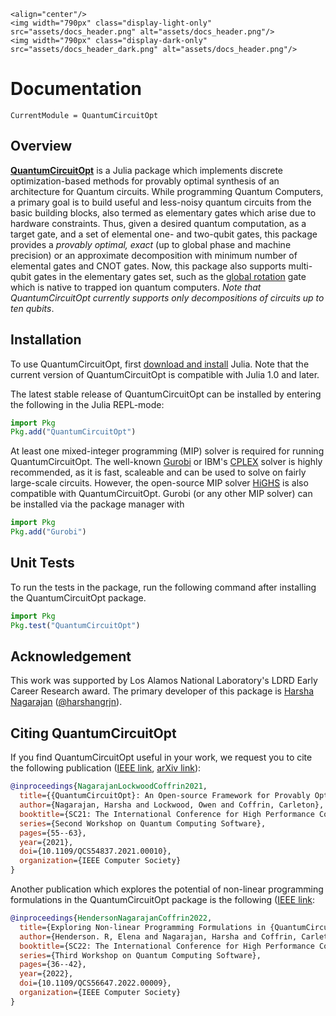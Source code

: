 ```@raw html
<align="center"/>
<img width="790px" class="display-light-only" src="assets/docs_header.png" alt="assets/docs_header.png"/>
<img width="790px" class="display-dark-only" src="assets/docs_header_dark.png" alt="assets/docs_header.png"/>
```

# Documentation

```@meta
CurrentModule = QuantumCircuitOpt
```
## Overview
**[QuantumCircuitOpt](https://github.com/harshangrjn/QuantumCircuitOpt.jl)** is a Julia package which implements discrete optimization-based methods for provably optimal synthesis of an architecture for Quantum circuits. While programming Quantum Computers, a primary goal is to build useful and less-noisy quantum circuits from the basic building blocks, also termed as elementary gates which arise due to hardware constraints. Thus, given a desired quantum computation, as a target gate, and a set of elemental one- and two-qubit gates, this package provides a _provably optimal, exact_ (up to global phase and machine precision) or an approximate decomposition with minimum number of elemental gates and CNOT gates. Now, this package also supports multi-qubit gates in the elementary gates set, such as the [global rotation](https://harshangrjn.github.io/QuantumCircuitOpt.jl/dev/multi_qubit_gates/#GRGate) gate which is native to trapped ion quantum computers. _Note that QuantumCircuitOpt currently supports only decompositions of circuits up to ten qubits_.

## Installation 
To use QuantumCircuitOpt, first [download and install](https://julialang.org/downloads/) Julia. Note that the current version of QuantumCircuitOpt is compatible with Julia 1.0 and later. 

The latest stable release of QuantumCircuitOpt can be installed by entering the following in the Julia REPL-mode:

```julia
import Pkg
Pkg.add("QuantumCircuitOpt")
```

At least one mixed-integer programming (MIP) solver is required for running QuantumCircuitOpt. The well-known [Gurobi](https://github.com/jump-dev/Gurobi.jl) or IBM's [CPLEX](https://github.com/jump-dev/CPLEX.jl) solver is highly recommended, as it is fast, scaleable and can be used to solve on fairly large-scale circuits. However, the open-source MIP solver [HiGHS](https://github.com/jump-dev/HiGHS.jl) is also compatible with QuantumCircuitOpt. Gurobi (or any other MIP solver) can be installed via the package manager with

```julia
import Pkg
Pkg.add("Gurobi")
```

## Unit Tests
To run the tests in the package, run the following command after installing the QuantumCircuitOpt package.

```julia
import Pkg
Pkg.test("QuantumCircuitOpt")
```

## Acknowledgement
This work was supported by Los Alamos National Laboratory's LDRD Early Career Research award. The primary developer of this package is [Harsha Nagarajan](http://harshanagarajan.com) ([@harshangrjn](https://github.com/harshangrjn)). 

## Citing QuantumCircuitOpt
If you find QuantumCircuitOpt useful in your work, we request you to cite the following publication ([IEEE link](https://doi.org/10.1109/QCS54837.2021.00010), [arXiv link](https://arxiv.org/abs/2111.11674)):  
```bibtex
@inproceedings{NagarajanLockwoodCoffrin2021,
  title={{QuantumCircuitOpt}: An Open-source Framework for Provably Optimal Quantum Circuit Design},
  author={Nagarajan, Harsha and Lockwood, Owen and Coffrin, Carleton},
  booktitle={SC21: The International Conference for High Performance Computing, Networking, Storage, and Analysis},
  series={Second Workshop on Quantum Computing Software},
  pages={55--63},
  year={2021},
  doi={10.1109/QCS54837.2021.00010},
  organization={IEEE Computer Society}
}
```
Another publication which explores the potential of non-linear programming formulations in the QuantumCircuitOpt package is the following ([IEEE link](https://doi.org/10.1109/QCS56647.2022.00009): 
```bibtex
@inproceedings{HendersonNagarajanCoffrin2022,
  title={Exploring Non-linear Programming Formulations in {QuantumCircuitOpt} for Optimal Circuit Design},
  author={Henderson. R, Elena and Nagarajan, Harsha and Coffrin, Carleton},
  booktitle={SC22: The International Conference for High Performance Computing, Networking, Storage, and Analysis},
  series={Third Workshop on Quantum Computing Software},
  pages={36--42},
  year={2022},
  doi={10.1109/QCS56647.2022.00009},
  organization={IEEE Computer Society}
}
```